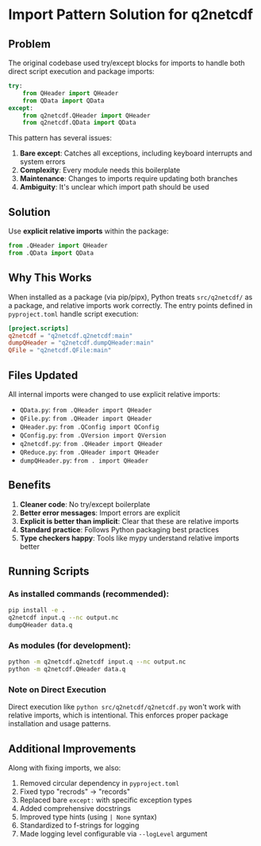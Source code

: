 # Import Pattern Solution for q2netcdf

## Problem

The original codebase used try/except blocks for imports to handle both direct script execution and package imports:

```python
try:
    from QHeader import QHeader
    from QData import QData
except:
    from q2netcdf.QHeader import QHeader
    from q2netcdf.QData import QData
```

This pattern has several issues:
1. **Bare except**: Catches all exceptions, including keyboard interrupts and system errors
2. **Complexity**: Every module needs this boilerplate
3. **Maintenance**: Changes to imports require updating both branches
4. **Ambiguity**: It's unclear which import path should be used

## Solution

Use **explicit relative imports** within the package:

```python
from .QHeader import QHeader
from .QData import QData
```

## Why This Works

When installed as a package (via pip/pipx), Python treats `src/q2netcdf/` as a package, and relative imports work correctly. The entry points defined in `pyproject.toml` handle script execution:

```toml
[project.scripts]
q2netcdf = "q2netcdf.q2netcdf:main"
dumpQHeader = "q2netcdf.dumpQHeader:main"
QFile = "q2netcdf.QFile:main"
```

## Files Updated

All internal imports were changed to use explicit relative imports:

- `QData.py`: `from .QHeader import QHeader`
- `QFile.py`: `from .QHeader import QHeader`
- `QHeader.py`: `from .QConfig import QConfig`
- `QConfig.py`: `from .QVersion import QVersion`
- `q2netcdf.py`: `from .QHeader import QHeader`
- `QReduce.py`: `from .QHeader import QHeader`
- `dumpQHeader.py`: `from . import QHeader`

## Benefits

1. **Cleaner code**: No try/except boilerplate
2. **Better error messages**: Import errors are explicit
3. **Explicit is better than implicit**: Clear that these are relative imports
4. **Standard practice**: Follows Python packaging best practices
5. **Type checkers happy**: Tools like mypy understand relative imports better

## Running Scripts

### As installed commands (recommended):
```bash
pip install -e .
q2netcdf input.q --nc output.nc
dumpQHeader data.q
```

### As modules (for development):
```bash
python -m q2netcdf.q2netcdf input.q --nc output.nc
python -m q2netcdf.QHeader data.q
```

### Note on Direct Execution

Direct execution like `python src/q2netcdf/q2netcdf.py` won't work with relative imports, which is intentional. This enforces proper package installation and usage patterns.

## Additional Improvements

Along with fixing imports, we also:

1. Removed circular dependency in `pyproject.toml`
2. Fixed typo "recrods" → "records"
3. Replaced bare `except:` with specific exception types
4. Added comprehensive docstrings
5. Improved type hints (using `| None` syntax)
6. Standardized to f-strings for logging
7. Made logging level configurable via `--logLevel` argument
